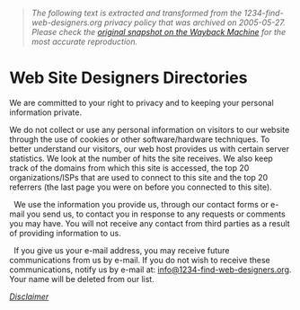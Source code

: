 > *The following text is extracted and transformed from the 1234-find-web-designers.org privacy policy that was archived on 2005-05-27. Please check the [original snapshot on the Wayback Machine](https://web.archive.org/web/20050527205850id_/http%3A//www.1234-find-web-designers.org/privacy.html) for the most accurate reproduction.*

# Web Site Designers Directories

We are committed to your right to privacy and to keeping your personal information private. 

We do not collect or use any personal information on visitors to our website through the use of cookies or other software/hardware techniques. To better understand our visitors, our web host provides us with certain server statistics. We look at the number of hits the site receives. We also keep track of the domains from which this site is accessed, the top 20 organizations/ISPs that are used to connect to this site and the top 20 referrers (the last page you were on before you connected to this site).

  We use the information you provide us, through our contact forms or e-mail you send us, to contact you in response to any requests or comments you may have. You will not receive any contact from third parties as a result of providing information to us.

  If you give us your e-mail address, you may receive future communications from us by e-mail. If you do not wish to receive these communications, notify us by e-mail at: [info@1234-find-web-designers.org](http://www.1234-find-web-designers.org/contact.php). Your name will be deleted from our list.

[ _Disclaimer_](https://web.archive.org/web/20050527205850id_/http%3A//www.1234-find-web-designers.org/disclaimer.html)
